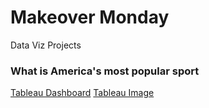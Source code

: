 # Makeover Monday
Data Viz Projects

### What is America's most popular sport
[Tableau Dashboard](http://bit.ly/dataviz-20-01)
[Tableau Image](https://raw.githubusercontent.com/htcbrandao/makeovermonday/master/Makeover%20Monday%202020%20W01.png)
